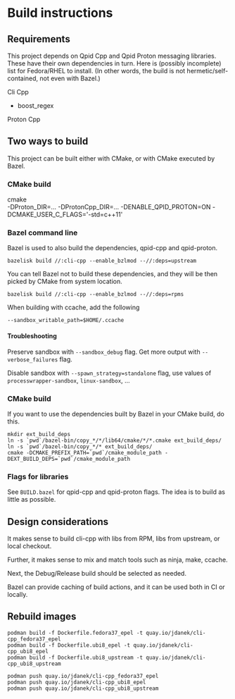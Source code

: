 # Build instructions

## Requirements

This project depends on Qpid Cpp and Qpid Proton messaging libraries.
These have their own dependencies in turn.
Here is (possibly incomplete) list for Fedora/RHEL to install.
(In other words, the build is not hermetic/self-contained, not even with Bazel.)

Cli Cpp

* boost_regex

Proton Cpp

## Two ways to build

This project can be built either with CMake, or with CMake executed by Bazel.

### CMake build

   cmake \
        -DProton_DIR=...
        -DProtonCpp_DIR=...
        -DENABLE_QPID_PROTON=ON
        -DCMAKE_USER_C_FLAGS='-std=c++11'

### Bazel command line

Bazel is used to also build the dependencies, qpid-cpp and qpid-proton.

    bazelisk build //:cli-cpp --enable_bzlmod --//:deps=upstream

You can tell Bazel not to build these dependencies, and they will be then picked by CMake from system location.

    bazelisk build //:cli-cpp --enable_bzlmod --//:deps=rpms

When building with ccache, add the following

    --sandbox_writable_path=$HOME/.ccache

#### Troubleshooting

Preserve sandbox with `--sandbox_debug` flag.
Get more output with `--verbose_failures` flag.

Disable sandbox with `--spawn_strategy=standalone` flag, use values of `processwrapper-sandbox`, `linux-sandbox`, ...

### CMake build

If you want to use the dependencies built by Bazel in your CMake build, do this.

    mkdir ext_build_deps
    ln -s `pwd`/bazel-bin/copy_*/*/lib64/cmake/*/*.cmake ext_build_deps/
    ln -s `pwd`/bazel-bin/copy_*/* ext_build_deps/
    cmake -DCMAKE_PREFIX_PATH=`pwd`/cmake_module_path -DEXT_BUILD_DEPS=`pwd`/cmake_module_path

### Flags for libraries

See `BUILD.bazel` for qpid-cpp and qpid-proton flags.
The idea is to build as little as possible.

## Design considerations

It makes sense to build cli-cpp with libs from RPM, libs from upstream, or local checkout.

Further, it makes sense to mix and match tools such as ninja, make, ccache.

Next, the Debug/Release build should be selected as needed.

Bazel can provide caching of build actions, and it can be used both in CI or locally.

## Rebuild images

```shell
podman build -f Dockerfile.fedora37_epel -t quay.io/jdanek/cli-cpp_fedora37_epel
podman build -f Dockerfile.ubi8_epel -t quay.io/jdanek/cli-cpp_ubi8_epel
podman build -f Dockerfile.ubi8_upstream -t quay.io/jdanek/cli-cpp_ubi8_upstream

podman push quay.io/jdanek/cli-cpp_fedora37_epel
podman push quay.io/jdanek/cli-cpp_ubi8_epel
podman push quay.io/jdanek/cli-cpp_ubi8_upstream
```
